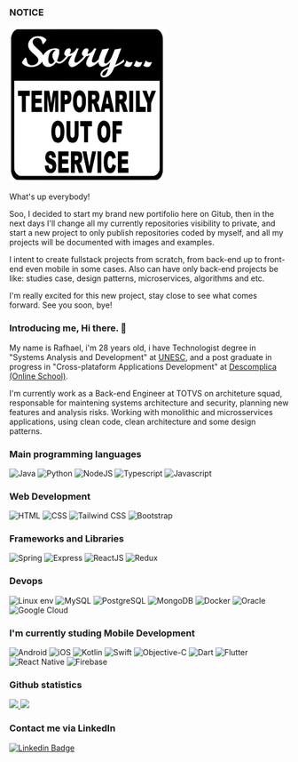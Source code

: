 ### NOTICE
<img height="280" width="280" background-color="white" src="./assets/outoforder.svg" />

What's up everybody!
<p>
Soo, I decided to start my brand new portifolio here on Gitub, then in the next days I'll change all my currently repositories visibility to private, and start a new project to only publish repositories coded by myself, and all my projects will be documented with images and examples.
</p>
<p>
I intent to create fullstack projects from scratch, from back-end up to front-end even mobile in some cases. Also can have only back-end projects be like: studies case, design patterns, microservices, algorithms and etc.
</p>

<p>
I'm really excited for this new project, stay close to see what comes forward. See you soon, bye!
</p>

### Introducing me, Hi there. 👋

<p>
  My name is Rafhael, i'm 28 years old, i have Technologist degree in "Systems Analysis and Development" at <a href="http://virtual.unesc.net/graduacao/analise-e-desenvolvimento-de-sistemas" target="_blank">UNESC</a>, and a post graduate in progress in "Cross-plataform Applications Development" at <a href="https://descomplica.com.br/pos-graduacao/tecnologia/pos-em-projetos-de-aplicativos-moveis-multiplataforma/" target="_blank">Descomplica (Online School)</a>. 
</p>
<p>
  I'm currently work as a Back-end Engineer at TOTVS on architeture squad, responsable for maintening systems architecture and security, planning new features and analysis risks. Working with monolithic and microsservices applications, using clean code, clean architecture and some design patterns. 
</p>
 
<div style="display: inline_block">  

  ### Main programming languages
  <img alt="Java" title="Java" height="30" width="40" src="https://cdn.jsdelivr.net/gh/devicons/devicon/icons/java/java-original.svg">
  <img alt="Python" title="Python" height="30" width="40" src="https://cdn.jsdelivr.net/gh/devicons/devicon/icons/python/python-original.svg" />
  <img alt="NodeJS" title="NodeJS" height="30" width="40" src="https://cdn.jsdelivr.net/gh/devicons/devicon/icons/nodejs/nodejs-original.svg" />
  <img alt="Typescript" title="Typescript" height="30" width="40" src="https://cdn.jsdelivr.net/gh/devicons/devicon/icons/typescript/typescript-original.svg">
  <img alt="Javascript" title="Javascript" height="30" width="40" src="https://cdn.jsdelivr.net/gh/devicons/devicon/icons/javascript/javascript-original.svg">  

  ### Web Development
  <img alt="HTML" title="HTML" height="30" width="40" src="https://cdn.jsdelivr.net/gh/devicons/devicon/icons/html5/html5-original.svg" />        
  <img alt="CSS" title="CSS" height="30" width="40" src="https://cdn.jsdelivr.net/gh/devicons/devicon/icons/css3/css3-original.svg" />              
  <img alt="Tailwind CSS" title="Tailwind CSS" height="30" width="40" src="https://cdn.jsdelivr.net/gh/devicons/devicon/icons/tailwindcss/tailwindcss-plain.svg" />
  <img alt="Bootstrap" title="Bootstrap" height="30" width="40" src="https://cdn.jsdelivr.net/gh/devicons/devicon/icons/bootstrap/bootstrap-plain.svg" />        

  ### Frameworks and Libraries
  <img alt="Spring" title="Spring" height="30" width="40" src="https://cdn.jsdelivr.net/gh/devicons/devicon/icons/spring/spring-original.svg">  
  <img alt="Express" title="Express" height="30" width="40" src="https://cdn.jsdelivr.net/gh/devicons/devicon/icons/express/express-original.svg" />       <img alt="ReactJS" title="ReactJS" height="30" width="40" src="https://cdn.jsdelivr.net/gh/devicons/devicon/icons/react/react-original.svg">
  <img alt="Redux" title="Redux" height="30" width="40" src="https://cdn.jsdelivr.net/gh/devicons/devicon/icons/redux/redux-original.svg" />
                       
  ### Devops
  <img alt="Linux env" title="Linux env" height="30" width="40" src="https://cdn.jsdelivr.net/gh/devicons/devicon/icons/linux/linux-original.svg" />        
  <img alt="MySQL" title="MySQL" height="30" width="40" src="https://cdn.jsdelivr.net/gh/devicons/devicon/icons/mysql/mysql-original.svg" />              
  <img alt="PostgreSQL" title="PostgreSQL" height="30" width="40" src="https://cdn.jsdelivr.net/gh/devicons/devicon/icons/postgresql/postgresql-original.svg">  
  <img alt="MongoDB" title="MongoDB" height="30" width="40" src="https://cdn.jsdelivr.net/gh/devicons/devicon/icons/mongodb/mongodb-original.svg">  
  <img alt="Docker" title="Docker" height="30" width="40" src="https://cdn.jsdelivr.net/gh/devicons/devicon/icons/docker/docker-original.svg">           
  <img alt="Oracle" title="Oracle" height="30" width="40" src="https://cdn.jsdelivr.net/gh/devicons/devicon/icons/oracle/oracle-original.svg" />
  <img alt="Google Cloud" title="Google Cloud" height="30" width="40" src="https://cdn.jsdelivr.net/gh/devicons/devicon/icons/googlecloud/googlecloud-original.svg" />
          
  ### I'm currently studing Mobile Development
  <img alt="Android" title="Android" height="30" width="40" src="https://cdn.jsdelivr.net/gh/devicons/devicon/icons/android/android-original.svg" />
  <img alt="iOS" title="iOS" height="30" width="40" src="https://cdn.jsdelivr.net/gh/devicons/devicon/icons/apple/apple-original.svg" />
  <img alt="Kotlin" title="Kotlin" height="30" width="40" src="https://cdn.jsdelivr.net/gh/devicons/devicon/icons/kotlin/kotlin-original.svg" />
  <img alt="Swift" title="Swift" height="30" width="40" src="https://cdn.jsdelivr.net/gh/devicons/devicon/icons/swift/swift-original.svg" />
  <img alt="Objective-C" title="Objective-C" height="30" width="40" src="https://cdn.jsdelivr.net/gh/devicons/devicon/icons/objectivec/objectivec-plain.svg" />
  <img alt="Dart" title="Dart" height="30" width="40" src="https://cdn.jsdelivr.net/gh/devicons/devicon/icons/dart/dart-original.svg" />
  <img alt="Flutter" title="Flutter" height="30" width="40" src="https://cdn.jsdelivr.net/gh/devicons/devicon/icons/flutter/flutter-original.svg" />
  <img alt="React Native" title="React Native" height="30" width="40" src="https://cdn.jsdelivr.net/gh/devicons/devicon/icons/react/react-original.svg">
  <img alt="Firebase" title="Firebase" height="30" width="40" src="https://cdn.jsdelivr.net/gh/devicons/devicon/icons/firebase/firebase-plain-wordmark.svg" />                              
</div>

### Github statistics
<a href="https://github.com/rafhaelbarabas">
  <img height="180em" src="https://github-readme-stats-eight-theta.vercel.app/api?username=rafhaelbarabas&show_icons=true&theme=solarized-dark&include_all_commits=true&count_private=true"/>
  <img height="180em" src="https://github-readme-stats-eight-theta.vercel.app/api/top-langs/?username=rafhaelbarabas&layout=compact&langs_count=8&theme=solarized-dark&hide=html,css"/>
</a> 

### Contact me via LinkedIn 
[![Linkedin Badge](https://img.shields.io/badge/-Rafhael%20Barabas-blue?style=flat-square&logo=Linkedin&logoColor=white&link=https://www.linkedin.com/in/rafhael-andrade-barabas-9ab1547a/)](https://www.linkedin.com/in/rafhael-andrade-barabas-9ab1547a/)
